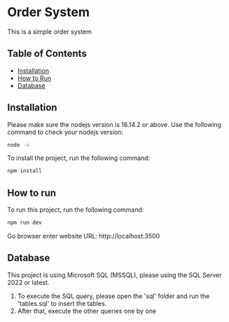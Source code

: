 # Order System

This is a simple order system

## Table of Contents

- [Installation](#installation)
- [How to Run](#how-to-run)
- [Database](#database)

## Installation

Please make sure the nodejs version is 16.14.2 or above.
Use the following command to check your nodejs version:

```bash
node -v

```

To install the project, run the following command:

```bash
npm install

```

## How to run

To run this project, run the following command:

``` bash
npm run dev

```

Go browser enter website URL: http://localhost:3500

## Database

This project is using Microsoft SQL (MSSQL), please using the SQL Server 2022 or latest.

1. To execute the SQL query, please open the 'sql' folder and run the 'tables.sql' to insert the tables.
2. After that, execute the other queries one by one





